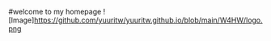 #welcome to my homepage
![Image]https://github.com/yuuritw/yuuritw.github.io/blob/main/W4HW/logo.png
